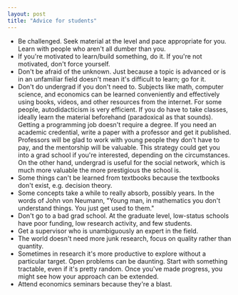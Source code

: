 ```yaml
---
layout: post
title: "Advice for students"
---
```


* Be challenged. Seek material at the level and pace appropriate for you.
  Learn with people who aren't all dumber than you.
* If you're motivated to learn/build something, do it. If you're not motivated,
  don't force yourself.
* Don't be afraid of the unknown. Just because a topic is advanced or
  is in an unfamiliar field doesn't mean it's difficult to learn; go for it.
* Don't do undergrad if you don't need to. Subjects like math, computer
  science, and economics can be learned conveniently and effectively
  using books, videos, and other resources from the internet. For some
  people, autodidacticism is very efficient.
  If you do have to take classes, ideally learn the material beforehand
  (paradoxical as that sounds).
  Getting a programming job doesn't require a degree. If you need an
  academic credential, write a paper with a professor and get it published.
  Professors will be glad to work with young people they don't have to pay,
  and the mentorship will be valuable.
  This strategy could get you into a grad school if you're interested,
  depending on the circumstances.
  On the other hand, undergrad is useful for the social network, which is much
  more valuable the more prestigious the school is.
* Some things can't be learned from textbooks because the textbooks don't
  exist, e.g. decision theory.
* Some concepts take a while to really absorb, possibly years. In the words
  of John von Neumann,
  "Young man, in mathematics you don't understand things. You just get used to
  them."
* Don't go to a bad grad school. At the graduate level, low-status schools
  have poor funding, low research activity, and few students.
* Get a supervisor who is unambiguously an expert in the field.
* The world doesn't need more junk research, focus on quality rather than
  quantity.
* Sometimes in research it's more productive to explore without a particular
  target. Open problems can be daunting. Start with something tractable,
  even if it's pretty random. Once you've made progress, you might see how
  your approach can be extended.
* Attend economics seminars because they're a blast.

